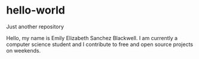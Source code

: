 # hello-world
Just another repository

Hello, my name is Emily Elizabeth Sanchez Blackwell. I am currently a computer science student and I contribute to free and open source projects on weekends.
